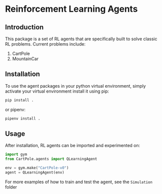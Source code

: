 # Reinforcement Learning Agents

## Introduction
This package is a set of RL agents that are specifically built to solve classic RL problems. Current problems include:
1. CartPole
2. MountainCar

## Installation
To use the agent packages in your python virtual environment, simply activate your virtual environment install it using pip:

```bash
pip install .
```

or pipenv:

```bash
pipenv install .
```

## Usage
After installation, RL agents can be imported and experimented on:

```python
import gym
from CartPole.agents import QLearningAgent

env = gym.make("CartPole-v0")
agent = QLearningAgent(env)
```

For more examples of how to train and test the agent, see the `Simulation` folder
